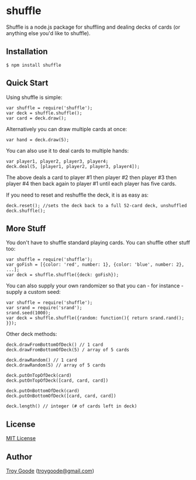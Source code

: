 # shuffle

Shuffle is a node.js package for shuffling and dealing decks of cards (or anything else you'd like to shuffle).

## Installation

    $ npm install shuffle

## Quick Start

Using shuffle is simple:

    var shuffle = require('shuffle');
    var deck = shuffle.shuffle();
    var card = deck.draw();

Alternatively you can draw multiple cards at once:

    var hand = deck.draw(5);

You can also use it to deal cards to multiple hands:

    var player1, player2, player3, player4;
    deck.deal(5, [player1, player2, player3, player4]);
    
The above deals a card to player #1 then player #2 then player #3 then player #4 then back again to player #1 until each player has five cards.

If you need to reset and reshuffle the deck, it is as easy as:

    deck.reset(); //sets the deck back to a full 52-card deck, unshuffled
    deck.shuffle();

## More Stuff

You don't have to shuffle standard playing cards. You can shuffle other stuff too:

    var shuffle = require('shuffle');
    var goFish = [{color: 'red', number: 1}, {color: 'blue', number: 2}, ...];
    var deck = shuffle.shuffle({deck: goFish});

You can also supply your own randomizer so that you can - for instance - supply a custom seed:

    var shuffle = require('shuffle');
    var srand = require('srand');
    srand.seed(1000);
    var deck = shuffle.shuffle({random: function(){ return srand.rand(); }});
    
Other deck methods:

    deck.drawFromBottomOfDeck() // 1 card
    deck.drawFromBottomOfDeck(5) / array of 5 cards
    
    deck.drawRandom() // 1 card
    deck.drawRandom(5) // array of 5 cards
    
    deck.putOnTopOfDeck(card)
    deck.putOnTopOfDeck([card, card, card])
    
    deck.putOnBottomOfDeck(card)
    deck.putOnBottomOfDeck([card, card, card])
    
    deck.length() // integer (# of cards left in deck)

## License

[MIT License](http://en.wikipedia.org/wiki/MIT_License)

## Author

[Troy Goode](https://github.com/TroyGoode) ([troygoode@gmail.com](mailto:troygoode@gmail.com))